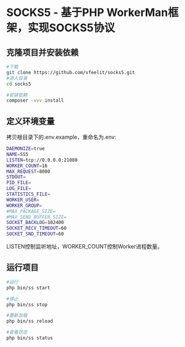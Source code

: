 # SOCKS5 - 基于PHP WorkerMan框架，实现SOCKS5协议

## 克隆项目并安装依赖
```bash
#下载
git clone https://github.com/vfeelit/socks5.git
#进入目录
cd socks5

#安装依赖
composer -vvv install
```

## 定义环境变量
拷贝根目录下的.env.example，重命名为.env:
```bash
DAEMONIZE=true
NAME=SS5
LISTEN=tcp://0.0.0.0:21080
WORKER_COUNT=16
MAX_REQUEST=8000
STDOUT=
PID_FILE=
LOG_FILE=
STATISTICS_FILE=
WORKER_USER=
WORKER_GROUP=
#MAX_PACKAGE_SIZE=
#MAX_SEND_BUFFER_SIZE=
SOCKET_BACKLOG=102400
SOCKET_RECV_TIMEOUT=60
SOCKET_SND_TIMEOUT=60
```
LISTEN控制监听地址，WORKER_COUNT控制Worker进程数量。

## 运行项目
```bash
#运行
php bin/ss start

#停止
php bin/ss stop

#重新加载
php bin/ss reload

#查看状态
php bin/ss status
```



